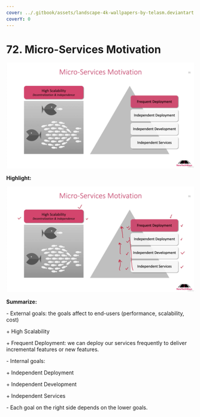 ```yaml
---
cover: ../.gitbook/assets/landscape-4k-wallpapers-by-telasm.deviantart.com (12).jpg
coverY: 0
---
```


# 72. Micro-Services Motivation

![](<../.gitbook/assets/Micro-Services Motivation.png>)

**Highlight:**

![](<../.gitbook/assets/Micro-Services Motivation (1).png>)

**Summarize:**

\- External goals: the goals affect to end-users (performance, scalability, cost)

&#x20;   \+ High Scalability

&#x20;   \+ Frequent Deployment: we can deploy our services frequently to deliver incremental features or new features.

\- Internal goals:

&#x20;   \+ Independent Deployment

&#x20;   \+ Independent Development

&#x20;   \+ Independent Services

\- Each goal on the right side depends on the lower goals.
